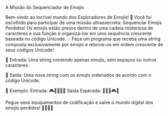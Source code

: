 A Missão do Sequenciador de Emojis


Bem-vindo ao incrível mundo dos Exploradores de Emojis! 🚀 Você foi escolhido para participar de uma missão ultrassecreta: Sequenciar Emojis Perdidos! 
Os emojis estão presos dentro de uma cadeia misteriosa de caracteres e sua função é organizá-los em uma sequência crescente baseada no código Unicode.
💡 Faça um programa que receba uma string composta exclusivamente por emojis e retorne-os em ordem crescente de seus códigos Unicode!

📝 Entrada:
Uma string contendo apenas emojis, sem espaços ou outros caracteres.

🔑 Saída:
Uma nova string com os emojis ordenados de acordo com o código Unicode.

🌟 Exemplo:
Entrada: 🎮🎲🎨🍕🎩
Saída Esperada: 🍕🎨🎩🎮🎲


Pegue seus equipamentos de codificação e salve o mundo digital dos emojis perdidos! 🌌🧑‍💻✨
